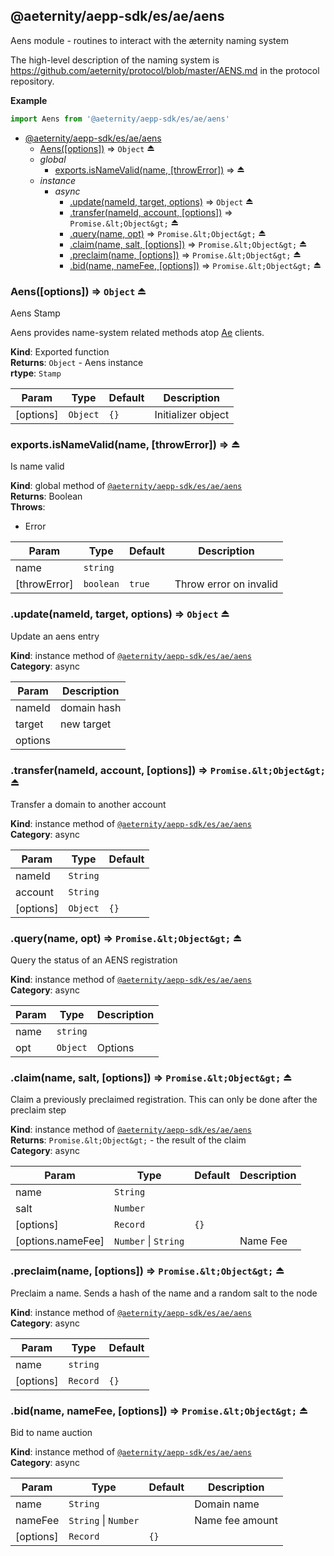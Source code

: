 <a id="module_@aeternity/aepp-sdk/es/ae/aens"></a>

## @aeternity/aepp-sdk/es/ae/aens
Aens module - routines to interact with the æternity naming system

The high-level description of the naming system is
https://github.com/aeternity/protocol/blob/master/AENS.md in the protocol
repository.

**Example**  
```js
import Aens from '@aeternity/aepp-sdk/es/ae/aens'
```

* [@aeternity/aepp-sdk/es/ae/aens](#module_@aeternity/aepp-sdk/es/ae/aens)
    * [Aens([options])](#exp_module_@aeternity/aepp-sdk/es/ae/aens--Aens) ⇒ `Object` ⏏
    * _global_
        * [exports.isNameValid(name, [throwError])](#exp_module_@aeternity/aepp-sdk/es/ae/aens--exports.isNameValid) ⇒ ⏏
    * _instance_
        * _async_
            * [.update(nameId, target, options)](#exp_module_@aeternity/aepp-sdk/es/ae/aens--update) ⇒ `Object` ⏏
            * [.transfer(nameId, account, [options])](#exp_module_@aeternity/aepp-sdk/es/ae/aens--transfer) ⇒ `Promise.&lt;Object&gt;` ⏏
            * [.query(name, opt)](#exp_module_@aeternity/aepp-sdk/es/ae/aens--query) ⇒ `Promise.&lt;Object&gt;` ⏏
            * [.claim(name, salt, [options])](#exp_module_@aeternity/aepp-sdk/es/ae/aens--claim) ⇒ `Promise.&lt;Object&gt;` ⏏
            * [.preclaim(name, [options])](#exp_module_@aeternity/aepp-sdk/es/ae/aens--preclaim) ⇒ `Promise.&lt;Object&gt;` ⏏
            * [.bid(name, nameFee, [options])](#exp_module_@aeternity/aepp-sdk/es/ae/aens--bid) ⇒ `Promise.&lt;Object&gt;` ⏏

<a id="exp_module_@aeternity/aepp-sdk/es/ae/aens--Aens"></a>

### Aens([options]) ⇒ `Object` ⏏
Aens Stamp

Aens provides name-system related methods atop
[Ae](#exp_module_@aeternity/aepp-sdk/es/ae--Ae) clients.

**Kind**: Exported function  
**Returns**: `Object` - Aens instance  
**rtype**: `Stamp`

| Param | Type | Default | Description |
| --- | --- | --- | --- |
| [options] | `Object` | <code>{}</code> | Initializer object |

<a id="exp_module_@aeternity/aepp-sdk/es/ae/aens--exports.isNameValid"></a>

### exports.isNameValid(name, [throwError]) ⇒ ⏏
Is name valid

**Kind**: global method of [`@aeternity/aepp-sdk/es/ae/aens`](#module_@aeternity/aepp-sdk/es/ae/aens)  
**Returns**: Boolean  
**Throws**:

- Error


| Param | Type | Default | Description |
| --- | --- | --- | --- |
| name | `string` |  |  |
| [throwError] | `boolean` | <code>true</code> | Throw error on invalid |

<a id="exp_module_@aeternity/aepp-sdk/es/ae/aens--update"></a>

### .update(nameId, target, options) ⇒ `Object` ⏏
Update an aens entry

**Kind**: instance method of [`@aeternity/aepp-sdk/es/ae/aens`](#module_@aeternity/aepp-sdk/es/ae/aens)  
**Category**: async  

| Param | Description |
| --- | --- |
| nameId | domain hash |
| target | new target |
| options |  |

<a id="exp_module_@aeternity/aepp-sdk/es/ae/aens--transfer"></a>

### .transfer(nameId, account, [options]) ⇒ `Promise.&lt;Object&gt;` ⏏
Transfer a domain to another account

**Kind**: instance method of [`@aeternity/aepp-sdk/es/ae/aens`](#module_@aeternity/aepp-sdk/es/ae/aens)  
**Category**: async  

| Param | Type | Default |
| --- | --- | --- |
| nameId | `String` |  | 
| account | `String` |  | 
| [options] | `Object` | <code>{}</code> | 

<a id="exp_module_@aeternity/aepp-sdk/es/ae/aens--query"></a>

### .query(name, opt) ⇒ `Promise.&lt;Object&gt;` ⏏
Query the status of an AENS registration

**Kind**: instance method of [`@aeternity/aepp-sdk/es/ae/aens`](#module_@aeternity/aepp-sdk/es/ae/aens)  
**Category**: async  

| Param | Type | Description |
| --- | --- | --- |
| name | `string` |  |
| opt | `Object` | Options |

<a id="exp_module_@aeternity/aepp-sdk/es/ae/aens--claim"></a>

### .claim(name, salt, [options]) ⇒ `Promise.&lt;Object&gt;` ⏏
Claim a previously preclaimed registration. This can only be done after the
preclaim step

**Kind**: instance method of [`@aeternity/aepp-sdk/es/ae/aens`](#module_@aeternity/aepp-sdk/es/ae/aens)  
**Returns**: `Promise.&lt;Object&gt;` - the result of the claim  
**Category**: async  

| Param | Type | Default | Description |
| --- | --- | --- | --- |
| name | `String` |  |  |
| salt | `Number` |  |  |
| [options] | `Record` | <code>{}</code> |  |
| [options.nameFee] | `Number` \| `String` |  | Name Fee |

<a id="exp_module_@aeternity/aepp-sdk/es/ae/aens--preclaim"></a>

### .preclaim(name, [options]) ⇒ `Promise.&lt;Object&gt;` ⏏
Preclaim a name. Sends a hash of the name and a random salt to the node

**Kind**: instance method of [`@aeternity/aepp-sdk/es/ae/aens`](#module_@aeternity/aepp-sdk/es/ae/aens)  
**Category**: async  

| Param | Type | Default |
| --- | --- | --- |
| name | `string` |  | 
| [options] | `Record` | <code>{}</code> | 

<a id="exp_module_@aeternity/aepp-sdk/es/ae/aens--bid"></a>

### .bid(name, nameFee, [options]) ⇒ `Promise.&lt;Object&gt;` ⏏
Bid to name auction

**Kind**: instance method of [`@aeternity/aepp-sdk/es/ae/aens`](#module_@aeternity/aepp-sdk/es/ae/aens)  
**Category**: async  

| Param | Type | Default | Description |
| --- | --- | --- | --- |
| name | `String` |  | Domain name |
| nameFee | `String` \| `Number` |  | Name fee amount |
| [options] | `Record` | <code>{}</code> |  |

